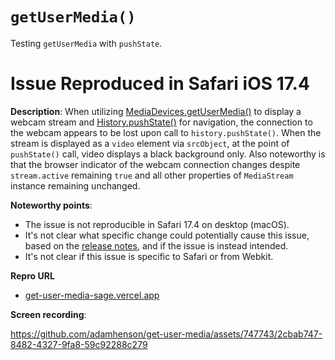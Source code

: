 # `getUserMedia()`

Testing `getUserMedia` with `pushState`.

# Issue Reproduced in Safari iOS 17.4

**Description**:
When utilizing [MediaDevices.getUserMedia()](https://developer.mozilla.org/en-US/docs/Web/API/MediaDevices/getUserMedia) to display a webcam stream and [History.pushState()](https://developer.mozilla.org/en-US/docs/Web/API/History/pushState) for navigation, the connection to the webcam appears to be lost upon call to `history.pushState()`. When the stream is displayed as a `video` element via `srcObject`, at the point of `pushState()` call, video displays a black background only. Also noteworthy is that the browser indicator of the webcam connection changes despite `stream.active` remaining `true` and all other properties of `MediaStream` instance remaining unchanged.

**Noteworthy points**:

- The issue is not reproducible in Safari 17.4 on desktop (macOS).
- It's not clear what specific change could potentially cause this issue, based on the [release notes](https://developer.apple.com/documentation/safari-release-notes/safari-17_4-release-notes), and if the issue is instead intended.
- It's not clear if this issue is specific to Safari or from Webkit.

**Repro URL**

- [get-user-media-sage.vercel.app](https://get-user-media-sage.vercel.app/)

**Screen recording**:

https://github.com/adamhenson/get-user-media/assets/747743/2cbab747-8482-4327-9fa8-59c92288c279

